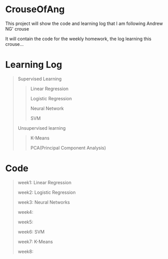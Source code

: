 # CrouseOfAng

This project will show the code and learning log that I am following Andrew NG' crouse

It will contain the code for the weekly homework, the log learning this crouse...

# Learning Log

> Supervised Learning
> 
> > Linear Regression
> > 
> > Logistic Regression
> > 
> > Neural Network
> > 
> > SVM
> > 
> Unsupervised learning
> 
> > K-Means
> > 
> > PCA(Principal Component Analysis)
> > 

# Code

> week1: Linear Regression
> 
> week2: Logistic Regression
> 
> week3: Neural Networks
> 
> week4:
> 
> week5:
> 
> week6: SVM
> 
> week7: K-Means
> 
> week8:
